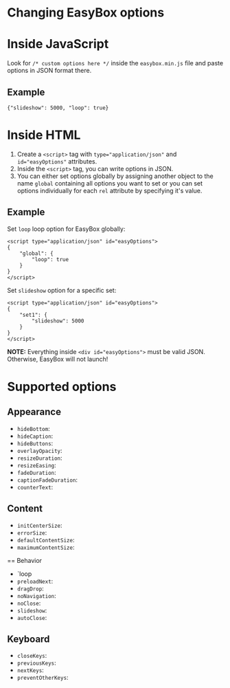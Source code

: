 # Changing EasyBox options #

# Inside JavaScript #

Look for `/* custom options here */` inside the `easybox.min.js` file and paste options in JSON format there.

## Example ##

```
{"slideshow": 5000, "loop": true}
```


# Inside HTML #

  1. Create a `<script>` tag with `type="application/json"` and `id="easyOptions"` attributes.
  1. Inside the `<script>` tag, you can write options in JSON.
  1. You can either set options globally by assigning another object to the name `global` containing all options you want to set or you can set options individually for each `rel` attribute by specifying it's value.

## Example ##

Set `loop` loop option for EasyBox globally:

```
<script type="application/json" id="easyOptions">
{
	"global": {
		"loop": true
	}
}
</script>
```

Set `slideshow` option for a specific set:

```
<script type="application/json" id="easyOptions">
{
	"set1": {
		"slideshow": 5000
	}
}
</script>
```

**NOTE:** Everything inside `<div id="easyOptions">` must be valid JSON. Otherwise, EasyBox will not launch!

# Supported options #

## Appearance ##

  * `hideBottom`:
  * `hideCaption`:
  * `hideButtons`:
  * `overlayOpacity`:
  * `resizeDuration`:
  * `resizeEasing`:
  * `fadeDuration`:
  * `captionFadeDuration`:
  * `counterText`:

## Content ##

  * `initCenterSize`:
  * `errorSize`:
  * `defaultContentSize`:
  * `maximumContentSize`:

== Behavior

  * `loop
  * `preloadNext`:
  * `dragDrop`:
  * `noNavigation`:
  * `noClose`:
  * `slideshow`:
  * `autoClose`:

## Keyboard ##

  * `closeKeys`:
  * `previousKeys`:
  * `nextKeys`:
  * `preventOtherKeys`: